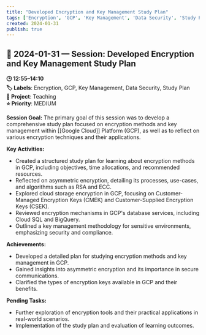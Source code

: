 ```yaml
---
title: "Developed Encryption and Key Management Study Plan"
tags: ['Encryption', 'GCP', 'Key Management', 'Data Security', 'Study Plan']
created: 2024-01-31
publish: true
---
```


## 📅 2024-01-31 — Session: Developed Encryption and Key Management Study Plan

**🕒 12:55–14:10**  
**🏷️ Labels**: Encryption, GCP, Key Management, Data Security, Study Plan  
**📂 Project**: Teaching  
**⭐ Priority**: MEDIUM  


**Session Goal:**
The primary goal of this session was to develop a comprehensive study plan focused on encryption methods and key management within [[Google Cloud]] Platform (GCP), as well as to reflect on various encryption techniques and their applications.

**Key Activities:**
- Created a structured study plan for learning about encryption methods in GCP, including objectives, time allocations, and recommended resources.
- Reflected on asymmetric encryption, detailing its processes, use-cases, and algorithms such as RSA and ECC.
- Explored cloud storage encryption in GCP, focusing on Customer-Managed Encryption Keys (CMEK) and Customer-Supplied Encryption Keys (CSEK).
- Reviewed encryption mechanisms in GCP's database services, including Cloud SQL and BigQuery.
- Outlined a key management methodology for sensitive environments, emphasizing security and compliance.

**Achievements:**
- Developed a detailed plan for studying encryption methods and key management in GCP.
- Gained insights into asymmetric encryption and its importance in secure communications.
- Clarified the types of encryption keys available in GCP and their benefits.

**Pending Tasks:**
- Further exploration of encryption tools and their practical applications in real-world scenarios.
- Implementation of the study plan and evaluation of learning outcomes.
